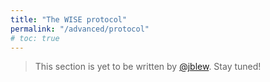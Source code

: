 ```yaml
---
title: "The WISE protocol"
permalink: "/advanced/protocol"
# toc: true
---
```


> This section is yet to be written  by [@jblew](https://steemit.com/@jblew). Stay tuned!
